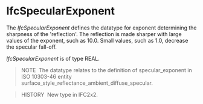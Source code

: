 IfcSpecularExponent
===================

The _IfcSpecularExponent_ defines the datatype for exponent determining the sharpness of the 'reflection'. The reflection is made sharper with large values of the exponent, such as 10.0. Small values, such as 1.0, decrease the specular fall-off.

_IfcSpecularExponent_ is of type REAL.

> NOTE&nbsp; The datatype relates to the definition of specular_exponent in ISO 10303-46 entity surface_style_reflectance_ambient_diffuse_specular.

> HISTORY&nbsp; New type in IFC2x2.
